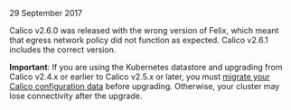 29 September 2017

Calico v2.6.0 was released with the wrong version of Felix, which meant that egress network policy did not function as expected. Calico v2.6.1 includes the correct version.

<div class="alert alert-danger" role="alert"><b>Important</b>: If you are using the Kubernetes datastore and upgrading from Calico v2.4.x or earlier to Calico v2.5.x or later, you must <a href="https://github.com/projectcalico/calico/blob/master/upgrade/v2.5/README.md">migrate your Calico configuration data</a> before upgrading. Otherwise, your cluster may lose connectivity after the upgrade.</div>